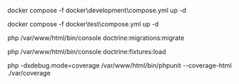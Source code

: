 docker compose -f docker\development\compose.yml up -d

docker compose -f docker\test\compose.yml up -d

php /var/www/html/bin/console doctrine:migrations:migrate

php /var/www/html/bin/console doctrine:fixtures:load

php -dxdebug.mode=coverage /var/www/html/bin/phpunit --coverage-html ./var/coverage
